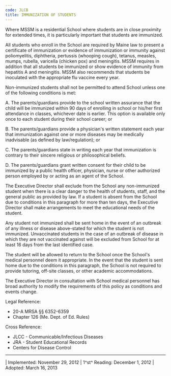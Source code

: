 ```yaml
---
code: JLCB
title: IMMUNIZATION OF STUDENTS
---
```


Where MSSM is a residential School where students are in close proximity
for extended times, it is particularly important that students are
immunized.

All students who enroll in the School are required by Maine law to
present a certificate of immunization or evidence of immunization or
immunity against poliomyelitis, diphtheria, pertussis (whooping cough),
tetanus, measles, mumps, rubella, varicella (chicken pox) and
meningitis. MSSM requires in addition that all students be immunized or
show evidence of immunity from hepatitis A and meningitis. MSSM also
recommends that students be inoculated with the appropriate flu vaccine
every year.

Non-immunized students shall not be permitted to attend School unless
one of the following conditions is met:

A.  The parents/guardians provide to the school written assurance that
    the child will be immunized within 90 days of enrolling in school or
    his/her first attendance in classes, whichever date is earlier. This
    option is available only once to each student during their school
    career; or

B.  The parents/guardians provide a physician's written statement each
    year that immunization against one or more diseases may be medically
    inadvisable (as defined by law/regulation); or

C.  The parents/guardians state in writing each year that immunization
    is contrary to their sincere religious or philosophical beliefs.

D.  The parents/guardians grant written consent for their child to be
    immunized by a public health officer, physician, nurse or other
    authorized person employed by or acting as an agent of the School.

The Executive Director shall exclude from the School any non-immunized
student when there is a clear danger to the health of students, staff,
and the general public as provided by law. If a student is absent from
the School due to conditions in this paragraph for more than ten days,
the Executive Director shall make arrangements to meet the educational
needs of the student.

Any student not immunized shall be sent home in the event of an outbreak
of any illness or disease above-stated for which the student is not
immunized. Unvaccinated students in the case of an outbreak of disease
in which they are not vaccinated against will be excluded from School
for at least 16 days from the last identified case.

The student will be allowed to return to the School once the School's
medical personnel deem it appropriate. In the event that the student is
sent home due to the conditions in this paragraph, the School is not
required to provide tutoring, off-site classes, or other academic
accommodations.

The Executive Director in consultation with School medical personnel has
broad authority to modify the requirements of this policy as conditions
and events change.

Legal Reference:

-   20-A MRSA §§ 6352-6359
-   Chapter 126 (Me. Dept. of Ed. Rules)

Cross Reference:

-   JLCC - Communicable/Infectious Diseases
-   JRA - Student Educational Records
-   Centers for Disease Control

------------------------------------------------------------------------

| Implemented: November 29, 2012
| 1^st^ Reading: December 1, 2012
| Adopted: March 16, 2013
